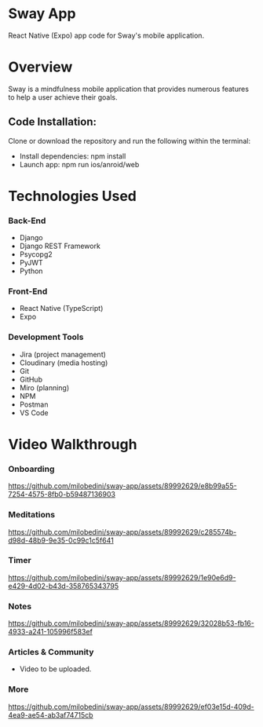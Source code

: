 # Sway App

React Native (Expo) app code for Sway's mobile application.

# Overview

Sway is a mindfulness mobile application that provides numerous features to help a user achieve their goals.

## Code Installation:

Clone or download the repository and run the following within the terminal:

- Install dependencies: npm install
- Launch app: npm run ios/anroid/web

# Technologies Used

### Back-End

- Django
- Django REST Framework
- Psycopg2
- PyJWT
- Python

### Front-End

- React Native (TypeScript)
- Expo

### Development Tools

- Jira (project management)
- Cloudinary (media hosting)
- Git
- GitHub
- Miro (planning)
- NPM
- Postman
- VS Code

# Video Walkthrough

### Onboarding

https://github.com/milobedini/sway-app/assets/89992629/e8b99a55-7254-4575-8fb0-b59487136903

### Meditations

https://github.com/milobedini/sway-app/assets/89992629/c285574b-d98d-48b9-9e35-0c99c1c5f641

### Timer

https://github.com/milobedini/sway-app/assets/89992629/1e90e6d9-e429-4d02-b43d-358765343795

### Notes

https://github.com/milobedini/sway-app/assets/89992629/32028b53-fb16-4933-a241-105996f583ef

### Articles & Community
- Video to be uploaded.

### More

https://github.com/milobedini/sway-app/assets/89992629/ef03e15d-409d-4ea9-ae54-ab3af74715cb
